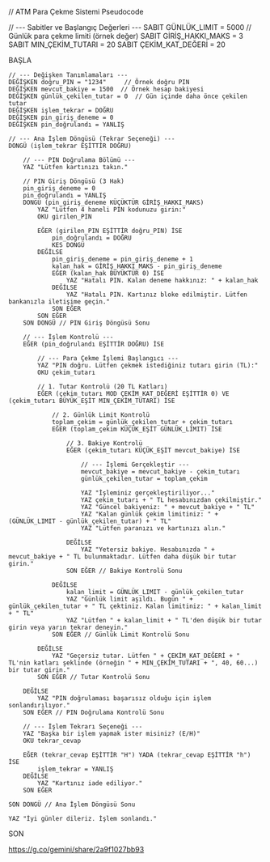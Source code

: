 // ATM Para Çekme Sistemi Pseudocode

// --- Sabitler ve Başlangıç Değerleri ---
SABIT GÜNLÜK_LIMIT = 5000 // Günlük para çekme limiti (örnek değer)
SABIT GİRİŞ_HAKKI_MAKS = 3
SABIT MIN_ÇEKİM_TUTARI = 20
SABIT ÇEKİM_KAT_DEĞERİ = 20

BAŞLA

    // --- Değişken Tanımlamaları ---
    DEĞİŞKEN doğru_PIN = "1234"     // Örnek doğru PIN
    DEĞİŞKEN mevcut_bakiye = 1500  // Örnek hesap bakiyesi
    DEĞİŞKEN günlük_çekilen_tutar = 0  // Gün içinde daha önce çekilen tutar
    DEĞİŞKEN işlem_tekrar = DOĞRU
    DEĞİŞKEN pin_giriş_deneme = 0
    DEĞİŞKEN pin_doğrulandı = YANLIŞ

    // --- Ana İşlem Döngüsü (Tekrar Seçeneği) ---
    DONGÜ (işlem_tekrar EŞİTTİR DOĞRU)

        // --- PIN Doğrulama Bölümü ---
        YAZ "Lütfen kartınızı takın."

        // PIN Giriş Döngüsü (3 Hak)
        pin_giriş_deneme = 0
        pin_doğrulandı = YANLIŞ
        DONGÜ (pin_giriş_deneme KÜÇÜKTÜR GİRİŞ_HAKKI_MAKS)
            YAZ "Lütfen 4 haneli PIN kodunuzu girin:"
            OKU girilen_PIN

            EĞER (girilen_PIN EŞİTTİR doğru_PIN) İSE
                pin_doğrulandı = DOĞRU
                KES DONGÜ
            DEĞİLSE
                pin_giriş_deneme = pin_giriş_deneme + 1
                kalan_hak = GİRİŞ_HAKKI_MAKS - pin_giriş_deneme
                EĞER (kalan_hak BÜYÜKTÜR 0) İSE
                    YAZ "Hatalı PIN. Kalan deneme hakkınız: " + kalan_hak
                DEĞİLSE
                    YAZ "Hatalı PIN. Kartınız bloke edilmiştir. Lütfen bankanızla iletişime geçin."
                SON EĞER
            SON EĞER
        SON DONGÜ // PIN Giriş Döngüsü Sonu

        // --- İşlem Kontrolü ---
        EĞER (pin_doğrulandı EŞİTTİR DOĞRU) İSE

            // --- Para Çekme İşlemi Başlangıcı ---
            YAZ "PIN doğru. Lütfen çekmek istediğiniz tutarı girin (TL):"
            OKU çekim_tutarı

            // 1. Tutar Kontrolü (20 TL Katları)
            EĞER (çekim_tutarı MOD ÇEKİM_KAT_DEĞERİ EŞİTTİR 0) VE (çekim_tutarı BÜYÜK_EŞİT MIN_ÇEKİM_TUTARI) İSE

                // 2. Günlük Limit Kontrolü
                toplam_çekim = günlük_çekilen_tutar + çekim_tutarı
                EĞER (toplam_çekim KÜÇÜK_EŞİT GÜNLÜK_LIMIT) İSE

                    // 3. Bakiye Kontrolü
                    EĞER (çekim_tutarı KÜÇÜK_EŞİT mevcut_bakiye) İSE
                        
                        // --- İşlemi Gerçekleştir ---
                        mevcut_bakiye = mevcut_bakiye - çekim_tutarı
                        günlük_çekilen_tutar = toplam_çekim
                        
                        YAZ "İşleminiz gerçekleştiriliyor..."
                        YAZ çekim_tutarı + " TL hesabınızdan çekilmiştir."
                        YAZ "Güncel bakiyeniz: " + mevcut_bakiye + " TL"
                        YAZ "Kalan günlük çekim limitiniz: " + (GÜNLÜK_LIMIT - günlük_çekilen_tutar) + " TL"
                        YAZ "Lütfen paranızı ve kartınızı alın."

                    DEĞİLSE
                        YAZ "Yetersiz bakiye. Hesabınızda " + mevcut_bakiye + " TL bulunmaktadır. Lütfen daha düşük bir tutar girin."
                    SON EĞER // Bakiye Kontrolü Sonu

                DEĞİLSE
                    kalan_limit = GÜNLÜK_LIMIT - günlük_çekilen_tutar
                    YAZ "Günlük limit aşıldı. Bugün " + günlük_çekilen_tutar + " TL çektiniz. Kalan limitiniz: " + kalan_limit + " TL"
                    YAZ "Lütfen " + kalan_limit + " TL'den düşük bir tutar girin veya yarın tekrar deneyin."
                SON EĞER // Günlük Limit Kontrolü Sonu

            DEĞİLSE
                YAZ "Geçersiz tutar. Lütfen " + ÇEKİM_KAT_DEĞERİ + " TL'nin katları şeklinde (örneğin " + MIN_ÇEKİM_TUTARI + ", 40, 60...) bir tutar girin."
            SON EĞER // Tutar Kontrolü Sonu

        DEĞİLSE
            YAZ "PIN doğrulaması başarısız olduğu için işlem sonlandırılıyor."
        SON EĞER // PIN Doğrulama Kontrolü Sonu

        // --- İşlem Tekrarı Seçeneği ---
        YAZ "Başka bir işlem yapmak ister misiniz? (E/H)"
        OKU tekrar_cevap
        
        EĞER (tekrar_cevap EŞİTTİR "H") YADA (tekrar_cevap EŞİTTİR "h") İSE
            işlem_tekrar = YANLIŞ
        DEĞİLSE
            YAZ "Kartınız iade ediliyor."
        SON EĞER

    SON DONGÜ // Ana İşlem Döngüsü Sonu

    YAZ "İyi günler dileriz. İşlem sonlandı."

SON

https://g.co/gemini/share/2a9f1027bb93
